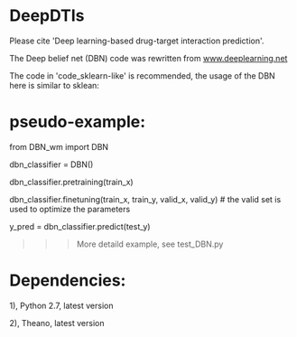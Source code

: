 # DeepDTIs
Please cite 'Deep learning-based drug-target interaction prediction'.

The Deep belief net (DBN) code was rewritten from www.deeplearning.net 

The code in 'code_sklearn-like' is recommended, the usage of the DBN here is similar to sklean:

# pseudo-example:

from DBN_wm import DBN

dbn_classifier = DBN()

dbn_classifier.pretraining(train_x) 

dbn_classifier.finetuning(train_x, train_y, valid_x, valid_y)    # the valid set is used to optimize the parameters

y_pred = dbn_classifier.predict(test_y)

>>>More detaild example, see test_DBN.py

# Dependencies:

1), Python 2.7, latest version

2), Theano, latest version

